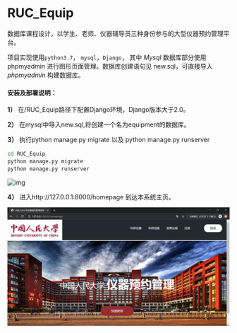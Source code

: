 # RUC_Equip

数据库课程设计，以学生、老师、仪器辅导员三种身份参与的大型仪器预约管理平台。

项目实现使用`python3.7`， `mysql`，`Django`， 其中 $Mysql$ 数据库部分使用 $\text{phpmyadmin}$ 进行图形页面管理。数据库创建语句见 $\text{new.sql}$，可直接导入 $phpmyadmin$ 构建数据库。

#### 安装及部署说明：

**1）** 在/RUC_Equip路径下配置Django环境，Django版本大于2.0。

**2）** 在mysql中导入new.sql,将创建一个名为equipment的数据库。

**3）** 执行python manage.py migrate 以及 python manage.py runserver

```sh
cd RUC_Equip
python manage.py migrate
python manage.py runserver
```

![img](file:///C:\Users\Thinkpad\AppData\Local\Temp\ksohtml6736\wps1.jpg) 

**4）** 进入http://127.0.0.1:8000/homepage 到达本系统主页。

<img src="https://github.com/Guan-JW/RUC_Equip/blob/main/pics/homepage.png?raw=true" alt="homepage.png" style="zoom:67%;" />

 